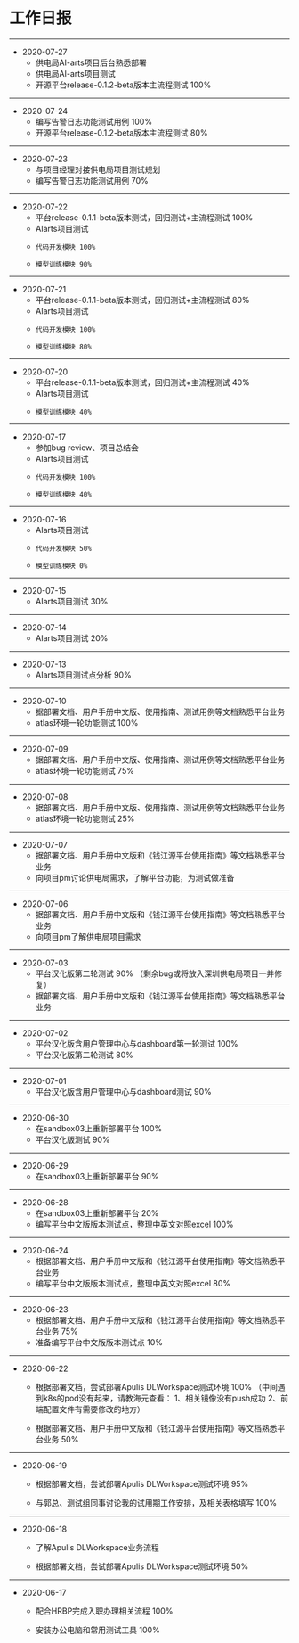 工作日报
==============================================================
---
* 2020-07-27
    + 供电局AI-arts项目后台熟悉部署
    + 供电局AI-arts项目测试
    + 开源平台release-0.1.2-beta版本主流程测试 100%
---
* 2020-07-24
    + 编写告警日志功能测试用例  100%
    + 开源平台release-0.1.2-beta版本主流程测试 80%
---
* 2020-07-23
    + 与项目经理对接供电局项目测试规划
    + 编写告警日志功能测试用例  70%
---
* 2020-07-22
    + 平台release-0.1.1-beta版本测试，回归测试+主流程测试  100%
    + AIarts项目测试
    +     代码开发模块 100%
    +     模型训练模块 90%
---
* 2020-07-21
    + 平台release-0.1.1-beta版本测试，回归测试+主流程测试  80%
    + AIarts项目测试
    +     代码开发模块 100%
    +     模型训练模块 80%
---
* 2020-07-20
    + 平台release-0.1.1-beta版本测试，回归测试+主流程测试  40%
    + AIarts项目测试
    +     模型训练模块 40%
---
* 2020-07-17
    + 参加bug review、项目总结会
    + AIarts项目测试
    +     代码开发模块 100%
    +     模型训练模块 40%
---
* 2020-07-16
    + AIarts项目测试
    +     代码开发模块 50%
    +     模型训练模块 0%
---
* 2020-07-15
    + AIarts项目测试 30%
---
* 2020-07-14
    + AIarts项目测试 20%
---
* 2020-07-13
    + AIarts项目测试点分析 90%
---
* 2020-07-10
    + 据部署文档、用户手册中文版、使用指南、测试用例等文档熟悉平台业务
    + atlas环境一轮功能测试 100%
---
* 2020-07-09
    + 据部署文档、用户手册中文版、使用指南、测试用例等文档熟悉平台业务
    + atlas环境一轮功能测试 75%
---
* 2020-07-08
    + 据部署文档、用户手册中文版、使用指南、测试用例等文档熟悉平台业务
    + atlas环境一轮功能测试 25%
---
* 2020-07-07
    + 据部署文档、用户手册中文版和《钱江源平台使用指南》等文档熟悉平台业务
    + 向项目pm讨论供电局需求，了解平台功能，为测试做准备
---
* 2020-07-06
    + 据部署文档、用户手册中文版和《钱江源平台使用指南》等文档熟悉平台业务
    + 向项目pm了解供电局项目需求 
---
* 2020-07-03
    + 平台汉化版第二轮测试 90% （剩余bug或将放入深圳供电局项目一并修复）
    + 据部署文档、用户手册中文版和《钱江源平台使用指南》等文档熟悉平台业务
---
* 2020-07-02
    + 平台汉化版含用户管理中心与dashboard第一轮测试 100%
    + 平台汉化版第二轮测试 80%    
---
* 2020-07-01
    + 平台汉化版含用户管理中心与dashboard测试 90%
---
* 2020-06-30
    + 在sandbox03上重新部署平台 100%
    + 平台汉化版测试 90%    
---
* 2020-06-29
    + 在sandbox03上重新部署平台 90%
---
* 2020-06-28
    + 在sandbox03上重新部署平台 20%
    + 编写平台中文版版本测试点，整理中英文对照excel 100%
---
* 2020-06-24
    + 根据部署文档、用户手册中文版和《钱江源平台使用指南》等文档熟悉平台业务
    + 编写平台中文版版本测试点，整理中英文对照excel 80%
---
* 2020-06-23
    + 根据部署文档、用户手册中文版和《钱江源平台使用指南》等文档熟悉平台业务 75%
    + 准备编写平台中文版版本测试点 10%
---
* 2020-06-22
    + 根据部署文档，尝试部署Apulis DLWorkspace测试环境 100%
                （中间遇到k8s的pod没有起来，请教海元查看：
        1、相关镜像没有push成功
        2、前端配置文件有需要修改的地方）
        
    + 根据部署文档、用户手册中文版和《钱江源平台使用指南》等文档熟悉平台业务 50%
---
* 2020-06-19
    + 根据部署文档，尝试部署Apulis DLWorkspace测试环境 95%
        
    + 与郭总、测试组同事讨论我的试用期工作安排，及相关表格填写 100%
---

* 2020-06-18
    + 了解Apulis DLWorkspace业务流程
        
    + 根据部署文档，尝试部署Apulis DLWorkspace测试环境 50%
---
* 2020-06-17

    + 配合HRBP完成入职办理相关流程  100%

    + 安装办公电脑和常用测试工具  100%
